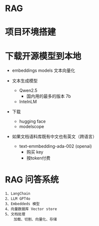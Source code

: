 # RAG
# 项目环境搭建
# 下载开源模型到本地
- embeddings models 文本向量化
- 文本生成模型
    - Qwen2.5
        - 国内用的最多的版本 7b
    - InteInLM
- 下载
    - hugging face
    - modelscope

- 如果文档语料库既有中文也有英文（跨语言）
    - text-emmbedding-ada-002 (openai)
        - 购买 key
        - 按token付费

# RAG 问答系统
    1、LangChain
    2、LLM GPT4o
    3、Embeddeds 模型
    4、向量数据库 Vector store
    5、文档处理
        加载、切割、向量化、存储
